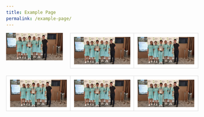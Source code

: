 ```yaml
---
title: Example Page
permalink: /example-page/
---
```

<div style="box-sizing: border-box;">
	<div style="display: grid;grid-template-columns: repeat(3, 1fr); grid-gap: 20px;max-width: 2000px;margin: 0 auto;" class="gallery">
      <img style="{width: 100%;padding: 10px;border: 1px solid #ddd;background: #fff;object-fit: contain;position: relative}    :hover {background: yellow}" title="TITLE 1" src="images/Green-Award-Yellow-Flame.jpg"    >
      <img title="TITLE 2" src="images/Green-Award-Yellow-Flame.jpg" style="width: 100%;padding: 10px;border: 1px solid #ddd;background: #fff;object-fit: contain;position: relative;">
      <img title="TITLE 3" src="images/Green-Award-Yellow-Flame.jpg" style="width: 100%;padding: 10px;border: 1px solid #ddd;background: #fff;object-fit: contain;position: relative;">
      <img title="TITLE 4" src="images/Green-Award-Yellow-Flame.jpg" style="width: 100%;padding: 10px;border: 1px solid #ddd;background: #fff;object-fit: contain;position: relative;">
      <img title="TITLE 5" src="images/Green-Award-Yellow-Flame.jpg" style="width: 100%;padding: 10px;border: 1px solid #ddd;background: #fff;object-fit: contain;position: relative;">
      <img title="TITLE 6" src="images/Green-Award-Yellow-Flame.jpg" style="width: 100%;padding: 10px;border: 1px solid #ddd;background: #fff;object-fit: contain;position: relative;">
	</div>
</div>